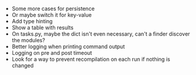 * Some more cases for persistence
* Or maybe switch it for key-value
* Add type hinting
* Show a table with results
* On tasks.py, maybe the dict isn't even necessary, can't a finder discover the modules?
* Better logging when printing command output
* Logging on pre and post timeout
* Look for a way to prevent recompilation on each run if nothing is changed
